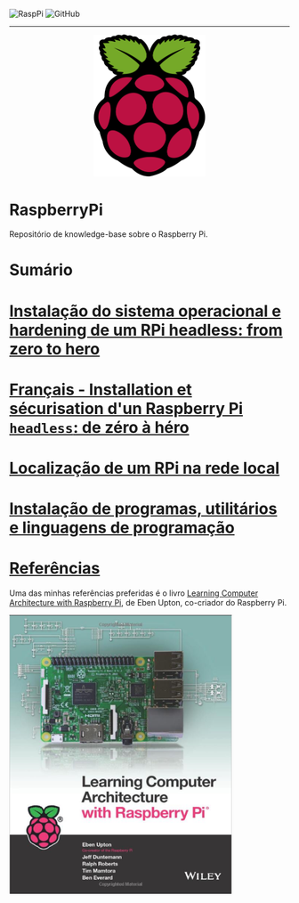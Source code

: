 ![RaspPi](https://img.shields.io/badge/Raspberry%20Pi-Documentation-red)
![GitHub](https://img.shields.io/github/license/mashape/apistatus)

--- 

<div align="center">
    <img src="./images/raspberrypiLogo.png" width=200/>
</div>

# RaspberryPi
Repositório de knowledge-base sobre o Raspberry Pi. 

# Sumário 

# [Instalação do sistema operacional e hardening de um RPi headless: from zero to hero](./InstallHarden.md)

# [Français - Installation et sécurisation d'un Raspberry Pi `headless`: de zéro à héro ](./fr-InstallHarden.md)

# [Localização de um RPi na rede local](./LocateRaspberryPiNetwork.md)

# [Instalação de programas, utilitários e linguagens de programação ](./ProgramsUtilities.md)

# [Referências](./References.md)

Uma das minhas referências preferidas é o livro [Learning Computer Architecture with Raspberry Pi](https://www.wiley.com/en-us/Learning+Computer+Architecture+with+Raspberry+Pi-p-9781119183938), de Eben Upton, co-criador do Raspberry Pi. 

<img src="./images/learning.png" width="400" align="center">
